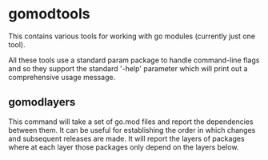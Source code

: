 # gomodtools
This contains various tools for working with go modules (currently just one
tool).

All these tools use a standard param package to handle command-line flags
and so they support the standard '-help' parameter which will print out a
comprehensive usage message.

## gomodlayers
This command will take a set of go.mod files and report the dependencies
between them. It can be useful for establishing the order in which changes
and subsequent releases are made. It will report the layers of packages where
at each layer those packages only depend on the layers below.
